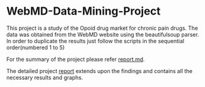 # WebMD-Data-Mining-Project

This project is a study of the Opoid drug market for chronic pain drugs. The data was obtained from the WebMD website using the beautifulsoup parser.
In order to duplicate the results just follow the scripts in the sequential order(numbered 1 to 5)

For the summary of the project please refer [report.md](https://github.com/gk5894/WebMD-Data-Mining-Project/blob/master/Report.md).

The detailed project [report](https://github.com/gk5894/WebMD-Data-Mining-Project/blob/master/Final%20Report%20-%20660.docx) extends upon the findings and contains all the necessary results and graphs.




